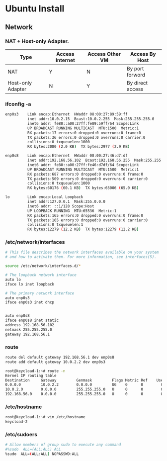 # Ubuntu Install

## Network

### NAT + Host-only Adapter.

Type              |Access Internet |Access Other VM  | Access By Host
------------------|----------------|-----------------|----------------
NAT               |Y               |N                |By port forword
Host-only Adapter |N               |Y                |By direct access

### ifconfig -a
```bash
enp0s3    Link encap:Ethernet  HWaddr 08:00:27:89:59:ff  
          inet addr:10.0.2.15  Bcast:10.0.2.255  Mask:255.255.255.0
          inet6 addr: fe80::a00:27ff:fe89:59ff/64 Scope:Link
          UP BROADCAST RUNNING MULTICAST  MTU:1500  Metric:1
          RX packets:17 errors:0 dropped:0 overruns:0 frame:0
          TX packets:36 errors:0 dropped:0 overruns:0 carrier:0
          collisions:0 txqueuelen:1000 
          RX bytes:2080 (2.0 KB)  TX bytes:2977 (2.9 KB)

enp0s8    Link encap:Ethernet  HWaddr 08:00:27:46:d7:df  
          inet addr:192.168.56.102  Bcast:192.168.56.255  Mask:255.255.255.0
          inet6 addr: fe80::a00:27ff:fe46:d7df/64 Scope:Link
          UP BROADCAST RUNNING MULTICAST  MTU:1500  Metric:1
          RX packets:687 errors:0 dropped:0 overruns:0 frame:0
          TX packets:509 errors:0 dropped:0 overruns:0 carrier:0
          collisions:0 txqueuelen:1000 
          RX bytes:60176 (60.1 KB)  TX bytes:65006 (65.0 KB)

lo        Link encap:Local Loopback  
          inet addr:127.0.0.1  Mask:255.0.0.0
          inet6 addr: ::1/128 Scope:Host
          UP LOOPBACK RUNNING  MTU:65536  Metric:1
          RX packets:165 errors:0 dropped:0 overruns:0 frame:0
          TX packets:165 errors:0 dropped:0 overruns:0 carrier:0
          collisions:0 txqueuelen:1 
          RX bytes:12279 (12.2 KB)  TX bytes:12279 (12.2 KB)
```

### /etc/network/interfaces
```bash
# This file describes the network interfaces available on your system
# and how to activate them. For more information, see interfaces(5).

source /etc/network/interfaces.d/*

# The loopback network interface
auto lo
iface lo inet loopback

# The primary network interface
auto enp0s3
iface enp0s3 inet dhcp


auto enp0s8
iface enp0s8 inet static
address 192.168.56.102
netmask 255.255.255.0
gateway 192.168.56.1
```

### route
```bash
route del default gateway 192.168.56.1 dev enp0s8
route add default gateway 10.0.2.2 dev enp0s3

root@keycload-1:~# route -n
Kernel IP routing table
Destination     Gateway         Genmask         Flags Metric Ref    Use Iface
0.0.0.0         10.0.2.2        0.0.0.0         UG    0      0        0 enp0s3
10.0.2.0        0.0.0.0         255.255.255.0   U     0      0        0 enp0s3
192.168.56.0    0.0.0.0         255.255.255.0   U     0      0        0 enp0s8
```

### /etc/hostname 
```bash
root@keycload-1:~# vim /etc/hostname 
keycload-2
```

### /etc/sudoers
```bash
# Allow members of group sudo to execute any command
#%sudo  ALL=(ALL:ALL) ALL
%sudo  ALL=(ALL:ALL) NOPASSWD:ALL
```